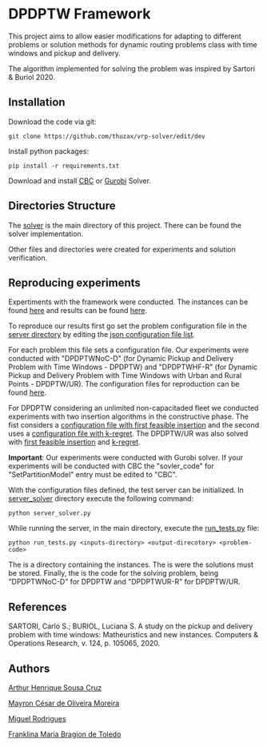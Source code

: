 # DPDPTW Framework

This project aims to allow easier modifications for adapting to different problems or solution methods for dynamic routing problems class with time windows and pickup and delivery.

The algorithm implemented for solving the problem was inspired by Sartori & Buriol 2020.

## Installation

Download the code via git:

```
git clone https://github.com/thuzax/vrp-solver/edit/dev
```

Install python packages:

```
pip install -r requirements.txt
```

Download and install [CBC](https://www.coin-or.org/Cbc/) or [Gurobi](https://www.gurobi.com/) Solver.


## Directories Structure

The [solver](https://github.com/thuzax/vrp-solver/tree/dev/solver) is the main directory of this project. There can be found the solver implementation.

Other files and directories were created for experiments and solution verification.

## Reproducing experiments

Expertiments with the framework were conducted. The instances can be found [here](https://drive.google.com/drive/folders/1MaluGrBbSeZxU6YqHV7_TlU1VfTCQbWj?usp=sharing) and results can be found [here](https://drive.google.com/drive/folders/19peJUvOsI_D450W_X6xf2Kob5r8V5dIZ?usp=sharing).

To reproduce our results first go set the problem configuration file in the [server directory](https://github.com/thuzax/vrp-solver/tree/dev/server_solver) by editing the [json configuration file list](https://github.com/thuzax/vrp-solver/blob/dev/server_solver/configuration_file_list.json).

For each problem this file sets a configuration file. Our experiments were conducted with "DPDPTWNoC-D" (for Dynamic Pickup and Delivery Problem with Time Windows - DPDPTW)  and "DPDPTWHF-R" (for Dynamic Pickup and Delivery Problem with Time Windows with Urban and Rural Points - DPDPTW/UR). The configuration files for reproduction can be found [here](https://github.com/thuzax/vrp-solver/tree/dev/server_solver/configurations). 

For DPDPTW considering an unlimited non-capacitaded fleet we conducted experiments with two insertion algorithms in the constructive phase. The fist considers a [configuration file with first feasible insertion](https://github.com/thuzax/vrp-solver/blob/dev/server_solver/configurations/config_dpdptw_no_cap_with_ages.json) and the second uses a [configuration file with k-regret](https://github.com/thuzax/vrp-solver/blob/dev/server_solver/configurations/config_dpdptw_no_cap_with_ages_k_regret.json). The DPDPTW/UR was also solved with [first feasible insertion](https://github.com/thuzax/vrp-solver/blob/dev/server_solver/configurations/config_dpdptw_no_cap_with_ages_heter_fleet.json) and [k-regret](https://github.com/thuzax/vrp-solver/blob/dev/server_solver/configurations/config_dpdptw_no_cap_with_ages_k_regret_heter_fleet.json).

**Important**: Our experiments were conducted with Gurobi solver. If your experiments will be conducted with CBC the "sovler_code" for "SetPartitionModel" entry must be edited to "CBC".

With the configuration files defined, the test server can be initialized. In [server_solver](https://github.com/thuzax/vrp-solver/tree/dev/server_solver) directory execute the following command:

```
python server_solver.py
```

While running the server, in the main directory, execute the [run_tests.py](https://github.com/thuzax/vrp-solver/blob/dev/run_tests.py) file:

```
python run_tests.py <inputs-directory> <output-direcotory> <problem-code>
```

The <inputs-directory> is a directory containing the instances. The <output-directory> is were the solutions must be stored. Finally, the <problem-code> is the code for the solving problem, being "DPDPTWNoC-D" for DPDPTW and "DPDPTWUR-R" for DPDPTW/UR.

## References

SARTORI, Carlo S.; BURIOL, Luciana S. A study on the pickup and delivery problem with time windows: Matheuristics and new instances. Computers & Operations Research, v. 124, p. 105065, 2020.

## Authors

[Arthur Henrique Sousa Cruz](https://github.com/thuzax/)

[Mayron César de Oliveira Moreira](https://github.com/mayronmoreira)

[Miguel Rodrigues](https://github.com/ElMigu17)

[Franklina Maria Bragion de Toledo](https://sites.icmc.usp.br/fran/wiki/pmwiki.php)
